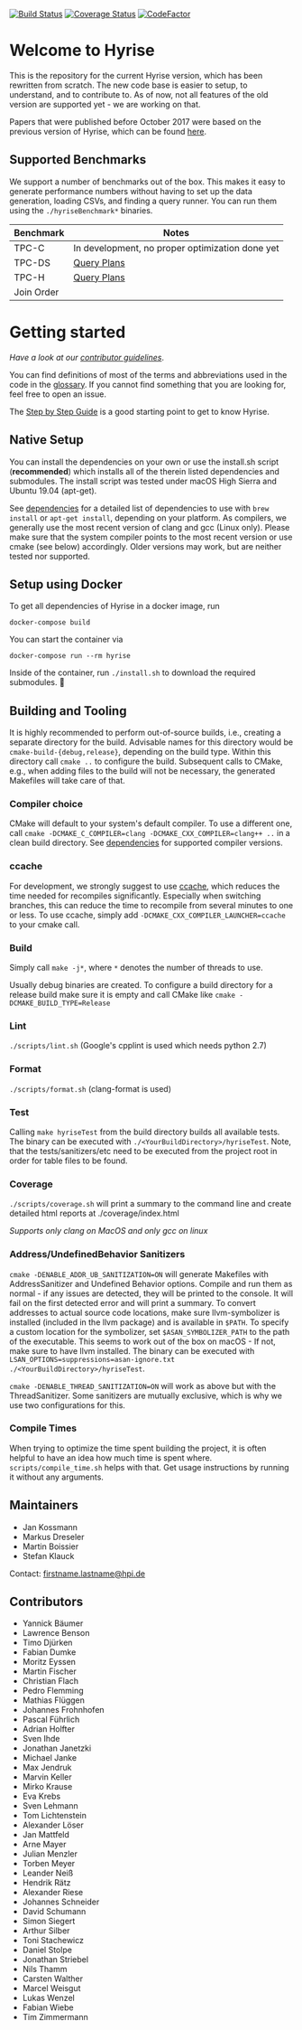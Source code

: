 [![Build Status](https://hyrise-ci.epic-hpi.de/buildStatus/icon?job=Hyrise/hyrise/master)](https://hyrise-ci.epic-hpi.de/blue/organizations/jenkins/hyrise%2Fhyrise/activity/)
[![Coverage Status](https://hyrise-coverage-badge.herokuapp.com/coverage_badge.svg)](https://hyrise-ci.epic-hpi.de/job/Hyrise/job/hyrise/job/master/lastStableBuild/Llvm-cov_5fReport/)
[![CodeFactor](https://www.codefactor.io/repository/github/hyrise/hyrise/badge)](https://www.codefactor.io/repository/github/hyrise/hyrise)

# Welcome to Hyrise

This is the repository for the current Hyrise version, which has been rewritten from scratch. The new code base is easier to setup, to understand, and to contribute to. As of now, not all features of the old version are supported yet - we are working on that.

Papers that were published before October 2017 were based on the previous version of Hyrise, which can be found [here](https://github.com/hyrise/hyrise-v1).

## Supported Benchmarks
We support a number of benchmarks out of the box. This makes it easy to generate performance numbers without having to set up the data generation, loading CSVs, and finding a query runner. You can run them using the `./hyriseBenchmark*` binaries.

| Benchmark  | Notes                                                                                                                    |
| ---------- | ------------------------------------------------------------------------------------------------------------------------ |
| TPC-C      | In development, no proper optimization done yet                                                                          |
| TPC-DS     | [Query Plans](https://hyrise-ci.epic-hpi.de/job/hyrise/job/hyrise/job/master/lastStableBuild/artifact/query_plans/tpcds) |
| TPC-H      | [Query Plans](https://hyrise-ci.epic-hpi.de/job/hyrise/job/hyrise/job/master/lastStableBuild/artifact/query_plans/tpch)  |
| Join Order |                                                                                                                          |

# Getting started

*Have a look at our [contributor guidelines](CONTRIBUTING.md)*.

You can find definitions of most of the terms and abbreviations used in the code in the [glossary](GLOSSARY.md). If you cannot find something that you are looking for, feel free to open an issue.

The [Step by Step Guide](https://github.com/hyrise/hyrise/wiki/Step-by-Step-Guide) is a good starting point to get to know Hyrise.

## Native Setup
You can install the dependencies on your own or use the install.sh script (**recommended**) which installs all of the therein listed dependencies and submodules.
The install script was tested under macOS High Sierra and Ubuntu 19.04 (apt-get).

See [dependencies](DEPENDENCIES.md) for a detailed list of dependencies to use with `brew install` or `apt-get install`, depending on your platform. As compilers, we generally use the most recent version of clang and gcc (Linux only). Please make sure that the system compiler points to the most recent version or use cmake (see below) accordingly.
Older versions may work, but are neither tested nor supported.

## Setup using Docker
To get all dependencies of Hyrise in a docker image, run
```
docker-compose build
```

You can start the container via
```
docker-compose run --rm hyrise
```

Inside of the container, run `./install.sh` to download the required submodules.
:whale:

## Building and Tooling
It is highly recommended to perform out-of-source builds, i.e., creating a separate directory for the build.
Advisable names for this directory would be `cmake-build-{debug,release}`, depending on the build type.
Within this directory call `cmake ..` to configure the build.
Subsequent calls to CMake, e.g., when adding files to the build will not be necessary, the generated Makefiles will take care of that.

### Compiler choice
CMake will default to your system's default compiler.
To use a different one, call `cmake -DCMAKE_C_COMPILER=clang -DCMAKE_CXX_COMPILER=clang++ ..` in a clean build directory. See [dependencies](DEPENDENCIES.md) for supported compiler versions.

### ccache
For development, we strongly suggest to use [ccache](https://ccache.samba.org/), which reduces the time needed for recompiles significantly. Especially when switching branches, this can reduce the time to recompile from several minutes to one or less. To use ccache, simply add `-DCMAKE_CXX_COMPILER_LAUNCHER=ccache` to your cmake call.

### Build
Simply call `make -j*`, where `*` denotes the number of threads to use.

Usually debug binaries are created.
To configure a build directory for a release build make sure it is empty and call CMake like `cmake -DCMAKE_BUILD_TYPE=Release`

### Lint
`./scripts/lint.sh` (Google's cpplint is used which needs python 2.7)

### Format
`./scripts/format.sh` (clang-format is used)

### Test
Calling `make hyriseTest` from the build directory builds all available tests.
The binary can be executed with `./<YourBuildDirectory>/hyriseTest`.
Note, that the tests/sanitizers/etc need to be executed from the project root in order for table files to be found.

### Coverage
`./scripts/coverage.sh` will print a summary to the command line and create detailed html reports at ./coverage/index.html

*Supports only clang on MacOS and only gcc on linux*

### Address/UndefinedBehavior Sanitizers
`cmake -DENABLE_ADDR_UB_SANITIZATION=ON` will generate Makefiles with AddressSanitizer and Undefined Behavior options.
Compile and run them as normal - if any issues are detected, they will be printed to the console.
It will fail on the first detected error and will print a summary.
To convert addresses to actual source code locations, make sure llvm-symbolizer is installed (included in the llvm package) and is available in `$PATH`.
To specify a custom location for the symbolizer, set `$ASAN_SYMBOLIZER_PATH` to the path of the executable.
This seems to work out of the box on macOS - If not, make sure to have llvm installed.
The binary can be executed with `LSAN_OPTIONS=suppressions=asan-ignore.txt ./<YourBuildDirectory>/hyriseTest`.

`cmake -DENABLE_THREAD_SANITIZATION=ON` will work as above but with the ThreadSanitizer. Some sanitizers are mutually exclusive, which is why we use two configurations for this.

### Compile Times
When trying to optimize the time spent building the project, it is often helpful to have an idea how much time is spent where.
`scripts/compile_time.sh` helps with that. Get usage instructions by running it without any arguments.

## Maintainers

- Jan Kossmann
- Markus Dreseler
- Martin Boissier
- Stefan Klauck


Contact: firstname.lastname@hpi.de

## Contributors

-   Yannick   Bäumer
-   Lawrence  Benson
-   Timo      Djürken
-   Fabian    Dumke
-   Moritz    Eyssen
-   Martin    Fischer
-   Christian Flach
-   Pedro     Flemming
-   Mathias   Flüggen
-   Johannes  Frohnhofen
-   Pascal    Führlich
-   Adrian    Holfter
-   Sven      Ihde
-   Jonathan  Janetzki
-   Michael   Janke
-   Max       Jendruk
-   Marvin    Keller
-   Mirko     Krause
-   Eva       Krebs
-   Sven      Lehmann
-   Tom       Lichtenstein
-   Alexander Löser
-   Jan       Mattfeld
-   Arne      Mayer
-   Julian    Menzler
-   Torben    Meyer
-   Leander   Neiß
-   Hendrik   Rätz
-   Alexander Riese
-   Johannes  Schneider
-   David     Schumann
-   Simon     Siegert
-   Arthur    Silber
-   Toni      Stachewicz
-   Daniel    Stolpe
-   Jonathan  Striebel
-   Nils      Thamm
-   Carsten   Walther
-   Marcel    Weisgut
-   Lukas     Wenzel
-   Fabian    Wiebe
-   Tim       Zimmermann

